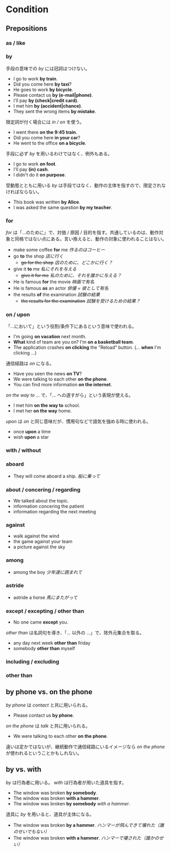 # Condition

## Prepositions

### as / like

### by

手段の意味での _by_ には冠詞はつけない。

* I go to work __by train__.
* Did you come here __by taxi__?
* He goes to work __by bicycle__.
* Please contact us __by (e-mail|phone)__.
* I'll pay __by (check|credit card)__.
* I met him __by (accident|chance)__.
* They sent the wrong items __by mistake__.

限定詞が付く場合には _in / on_ を使う。

* I went there __on the 9:45 train__.
* Did you come here __in your car__?
* He went to the office __on a bicycle__.

手段に必ず _by_ を用いるわけではなく、例外もある。

* I go to work __on foot__.
* I'll pay __(in) cash__.
* I didn't do it __on purpose__.

受動態とともに用いる _by_ は手段ではなく、動作の主体を指すので、限定されなければならない。

* This book was written __by Alice__.
* I was asked the same question __by my teacher__.

### for

_for_ は「...のために」で、対価 / 原因 / 目的を指す。共通しているのは、動作対象と同格ではない点にある。言い換えると、動作の対象に使われることはない。

* make some coffee __for__ me _作るのはコーヒー_
* go __to__ the shop _店に行く_
    * <del>go for the shop</del> _店のために、どこかに行く？_
* give it __to__ me _私にそれを与える_
    * <del>give it for me</del> _私のために、それを誰かに与える？_
* He is famous __for__ the movie _映画で有名_
* He is famous __as__ an actor _俳優 = 彼として有名_
* the results __of__ the examination _試験の結果_
    * <del>the results for the examination</del> _試験を受けるための結果？_

### on / upon

「...において」という役割/条件下にあるという意味で使われる。

* I'm going __on vacation__ next month.
* __What__ kind of team are you on? I'm __on a basketball team__.
* The application crashes __on clicking__ the "Reload" button. (... __when__ I'm clicking ...)

通信経路は _on_ になる。

* Have you seen the news __on TV__?
* We were talking to each other __on the phone__.
* You can find more information __on the internet__.

_on the way to ..._ で、「... への道すがら」という表現が使える。

* I met him __on the way to__ school.
* I met her __on the way__ home.

_upon_ は _on_ と同じ意味だが、慣用句などで語気を強める時に使われる。

* once __upon__ a time
* wish __upon__ a star

### with / without

### aboard

* They will come aboard a ship. _船に乗って_

### about / concering / regarding

* We talked about the topic.
* information concering the patient
* information regarding the next meeting

### against

* walk against the wind
* the game against your team
* a picture against the sky

### among

* among the boy _少年達に囲まれて_

### astride

* astride a horse _馬にまたがって_

### except / excepting / other than

* No one came __except__ you.

_other than_ は名詞句を導き、「... 以外の ...」で、除外元集合を取る。

* any day next week __other than__ friday
* somebody __other than__ myself

### including / excluding

### other than

## by phone vs. on the phone

_by phone_ は _contact_ と共に用いられる。

* Please contact us __by phone__.

_on the phone_ は _talk_ と共に用いられる。

* We were talking to each other __on the phone__.

違いは定かではないが、継続動作で通信経路にいるイメージなら _on the phone_ が使われるということかもしれない。

## by vs. with

_by_ は行為者に用いる。 _with_ は行為者が用いた道具を指す。

* The window was broken __by somebody__.
* The window was broken __with a hammer__.
* The window was broken __by somebody__ _with a hammer_.

道具に _by_ を用いると、道具が主体になる。

* The window was broken __by a hammer__. _ハンマーが飛んできて壊れた（誰のせいでもない）_
* The window was broken __with a hammer__. _ハンマーで壊された（誰かのせい）_

